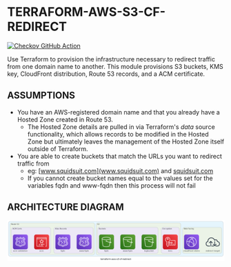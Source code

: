 # TERRAFORM-AWS-S3-CF-REDIRECT

[![Checkov GitHub Action](https://github.com/squidsuit/terraform-aws-s3-cf-redirect/actions/workflows/github-action-workflow.yml/badge.svg)](https://github.com/squidsuit/terraform-aws-s3-cf-redirect/actions/workflows/github-action-workflow.yml)

Use Terraform to provision the infrastructure necessary to redirect traffic from one domain name to another. This module provisions S3 buckets, KMS key, CloudFront distribution, Route 53 records, and a ACM certificate. 

## ASSUMPTIONS

- You have an AWS-registered domain name and that you already have a Hosted Zone created in Route 53. 
  - The Hosted Zone details are pulled in via Terraform's *data* source functionality, which allows records to be modified in the Hosted Zone but ultimately leaves the management of the Hosted Zone itself outside of Terraform.
- You are able to create buckets that match the URLs you want to redirect traffic from
  - eg: [www.squidsuit.com](www.squidsuit.com) and [squidsuit.com](squidsuit.com.)
  - If you cannot create bucket names equal to the values set for the variables fqdn and www-fqdn then this process will not fail

## ARCHITECTURE DIAGRAM

![Diagram](terraform-aws-s3-cf-redirect-diagram.png)
